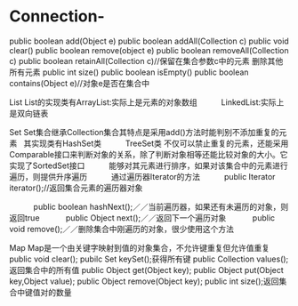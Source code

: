 # Connection-
public boolean add(Object e)
public boolean addAll(Collection c)
public void clear()
public boolean remove(object e)
public boolean removeAll(Collection c)
public boolean retainAll(Collection c)//保留在集合参数c中的元素 删除其他所有元素
public int size()
public boolean isEmpty()
public boolean contains(Object e)//对象e是否在集合中


List
List的实现类有ArrayList:实际上是元素的对象数组
            LinkedList:实际上是双向链表
            
Set
Set集合继承Collection集合其特点是采用add()方法时能判别不添加重复的元素
   其实现类有HashSet类
           TreeSet类 不仅可以禁止重复的元素，还能采用Comparable接口来判断对象的关系，除了判断对象相等还能比较对象的大小。它实现了SortedSet接口
           能够对其元素进行排序，如果对该集合中的元素进行遍历，则提供升序遍历
           通过遍历器Iterator的方法
            public Iterator iterator();//返回集合元素的遍历器对象
            
            public boolean hashNext();／／当前遍历器，如果还有未遍历的对象，则返回true
            public Object next();／／返回下一个遍历对象
            public void remove();／／删除集合中刚遍历的对象，很少使用这个方法

Map
Map是一个由关键字映射到值的对象集合，不允许键重复但允许值重复
public void clear();
pubilc Set keySet();获得所有键
public Collection values();返回集合中的所有值
public Object get(Object key);
public Object put(Object key,Object value);
public Object remove(Object key);
public int size();返回集合中键值对的数量

